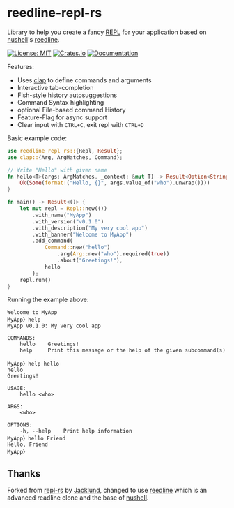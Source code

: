 # reedline-repl-rs

Library to help you create a fancy [REPL](https://en.wikipedia.org/wiki/Read%E2%80%93eval%E2%80%93print_loop) for your application based on [nushell](https://github.com/nushell/nushell)'s [reedline](https://github.com/nushell/reedline).

[![License: MIT](https://img.shields.io/badge/License-MIT-blue.svg)](https://opensource.org/licenses/MIT)
[![Crates.io](https://img.shields.io/crates/v/reedline-repl-rs.svg)](https://crates.io/crates/reedline-repl-rs)
[![Documentation](https://docs.rs/reedline-repl-rs/badge.svg)](https://docs.rs/reedline-repl-rs/latest/)

Features:
- Uses [clap](https://github.com/clap-rs/clap) to define commands and arguments
- Interactive tab-completion
- Fish-style history autosuggestions
- Command Syntax highlighting 
- optional File-based command History
- Feature-Flag for async support
- Clear input with `CTRL+C`, exit repl with `CTRL+D`

Basic example code:

```rust
use reedline_repl_rs::{Repl, Result};
use clap::{Arg, ArgMatches, Command};

// Write "Hello" with given name
fn hello<T>(args: ArgMatches, _context: &mut T) -> Result<Option<String>> {
    Ok(Some(format!("Hello, {}", args.value_of("who").unwrap())))
}

fn main() -> Result<()> {
    let mut repl = Repl::new(())
        .with_name("MyApp")
        .with_version("v0.1.0")
        .with_description("My very cool app")
        .with_banner("Welcome to MyApp")
        .add_command(
            Command::new("hello")
                .arg(Arg::new("who").required(true))
                .about("Greetings!"),
            hello
        );
    repl.run()
}
```

Running the example above:

```plain
Welcome to MyApp
MyApp〉help
MyApp v0.1.0: My very cool app

COMMANDS:
    hello    Greetings!
    help     Print this message or the help of the given subcommand(s)

MyApp〉help hello
hello
Greetings!

USAGE:
    hello <who>

ARGS:
    <who>

OPTIONS:
    -h, --help    Print help information
MyApp〉hello Friend
Hello, Friend
MyApp〉
```

## Thanks

Forked from [repl-rs](https://github.com/jacklund/repl-rs) by [Jacklund](https://github.com/jacklund), 
changed to use [reedline](https://github.com/nushell/reedline) which is an advanced readline clone
and the base of [nushell](https://github.com/nushell/nushell).

